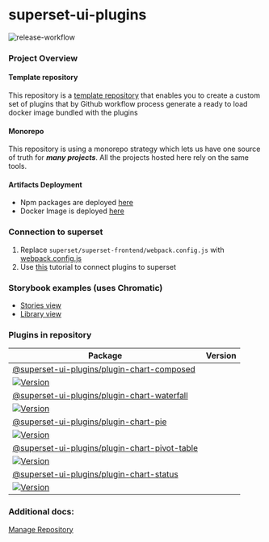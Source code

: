 # superset-ui-plugins
![release-workflow](https://github.com/berdiyev7/superset-ui-plugins/workflows/release-workflow/badge.svg)

### Project Overview

#### Template repository
This repository is a [template repository](https://docs.github.com/en/free-pro-team@latest/github/creating-cloning-and-archiving-repositories/creating-a-repository-from-a-template) that enables you to create a custom set of plugins that by Github workflow process generate a ready to load docker image bundled with the plugins

#### Monorepo
This repository is using a monorepo strategy which lets us have one source of truth for ***many projects***. All the projects hosted here rely on the same tools.


#### Artifacts Deployment

- Npm packages are deployed [here](https://www.npmjs.com/search?q=%40superset-ui-plugins)
- Docker Image is deployed [here](https://hub.docker.com/r/nielsenoss/apache-superset)

  
### Connection to superset

1. Replace `superset/superset-frontend/webpack.config.js` with [webpack.config.js](./docs/webpack.config.js)
2. Use [this](https://preset.io/blog/2020-07-02-hello-world/) tutorial to connect plugins to superset


### Storybook examples (uses Chromatic)

- [Stories view](https://master--60d060bb2987070039615441.chromatic.com)
- [Library view](https://chromatic.com/library?appId=60d060bb2987070039615441&branch=master)

### Plugins in repository

| Package                                                                                                                       | Version                                                                                                                                                         |
| ----------------------------------------------------------------------------------------------------------------------------- | --------------------------------------------------------------------------------------------------------------------------------------------------------------- |
| [@superset-ui-plugins/plugin-chart-composed](https://github.com/berdiyev7/superset-ui-plugins/tree/master/plugins/plugin-chart-composed)                     | 
[![Version](https://img.shields.io/npm/v/@superset-ui-plugins/plugin-chart-composed?style=flat-square)](https://www.npmjs.com/package/@superset-ui-plugins/plugin-chart-composed)                             |
| [@superset-ui-plugins/plugin-chart-waterfall](https://github.com/berdiyev7/superset-ui-plugins/tree/master/plugins/plugin-chart-waterfall)                     | 
[![Version](https://img.shields.io/npm/v/@superset-ui-plugins/plugin-chart-waterfall?style=flat-square)](https://www.npmjs.com/package/@superset-ui-plugins/plugin-chart-waterfall)                             |
| [@superset-ui-plugins/plugin-chart-pie](https://github.com/berdiyev7/superset-ui-plugins/tree/master/plugins/plugin-chart-pie)                     | 
[![Version](https://img.shields.io/npm/v/@superset-ui-plugins/plugin-chart-pie?style=flat-square)](https://www.npmjs.com/package/@superset-ui-plugins/plugin-chart-pie)                             |
| [@superset-ui-plugins/plugin-chart-pivot-table](https://github.com/berdiyev7/superset-ui-plugins/tree/master/plugins/plugin-chart-pivot-table)                     | 
[![Version](https://img.shields.io/npm/v/@superset-ui-plugins/plugin-chart-pivot-table?style=flat-square)](https://www.npmjs.com/package/@superset-ui-plugins/plugin-chart-pivot-table)                             |
| [@superset-ui-plugins/plugin-chart-status](https://github.com/berdiyev7/superset-ui-plugins/tree/master/plugins/plugin-chart-status)                     | 
[![Version](https://img.shields.io/npm/v/@superset-ui-plugins/plugin-chart-status?style=flat-square)](https://www.npmjs.com/package/@superset-ui-plugins/plugin-chart-status)                             |


### Additional docs:

[Manage Repository](./docs/MANAGE_REPOSITORY.md)
